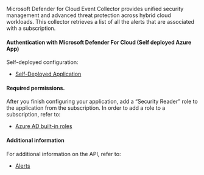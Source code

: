 Microsoft Defender for Cloud Event Collector provides unified security management and advanced threat protection across hybrid cloud workloads.
This collector retrieves a list of all the alerts that are associated with a subscription.

#### Authentication with Microsoft Defender For Cloud (Self deployed Azure App)

Self-deployed configuration:
 * [Self-Deployed Application](https://xsoar.pan.dev/docs/reference/articles/microsoft-integrations---authentication#self-deployed-application)

#### Required permissions.

After you finish configuring your application,
add a “Security Reader” role to the application from the subscription.
In order to add a role to a subscription, refer to:
* [Azure AD built-in roles](https://learn.microsoft.com/en-us/azure/active-directory/roles/permissions-reference)

#### Additional information

For additional information on the API, refer to:
* [Alerts](https://learn.microsoft.com/en-us/rest/api/defenderforcloud/alerts/list?tabs=HTTP)
